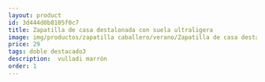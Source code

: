 ```yaml
---
layout: product
id: 3d444d0b8105f0c7
title: Zapatilla de casa destalonada con suela ultraligera
image: img/productos/zapatilla caballero/verano/Zapatilla de casa destalonada con suela ultraligera=29=doble destacado3= vulladi marrón.webp
price: 29
tags: doble destacado3
description:  vulladi marrón
order: 1
---
```

